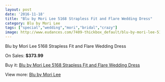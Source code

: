 ```yaml
---
layout: post
date: '2016-11-18'
title: "Blu by Mori Lee 5168 Strapless Fit and Flare Wedding Dress"
category: Blu by Mori Lee
tags: ["special","wedding","mori","bridal","crazy"]
image: http://www.eudances.com/7409-thickbox_default/blu-by-mori-lee-5168-strapless-fit-and-flare-wedding-dress.jpg
---
```

Blu by Mori Lee 5168 Strapless Fit and Flare Wedding Dress

On Sales: **$373.99**
<a href="https://www.eudances.com/en/blu-by-mori-lee/2650-blu-by-mori-lee-5168-strapless-fit-and-flare-wedding-dress.html"><amp-img layout="responsive" width="600" height="600" src="//www.eudances.com/7409-thickbox_default/blu-by-mori-lee-5168-strapless-fit-and-flare-wedding-dress.jpg" alt="Blu by Mori Lee 5168 Strapless Fit and Flare Wedding Dress 0" /></a>
<a href="https://www.eudances.com/en/blu-by-mori-lee/2650-blu-by-mori-lee-5168-strapless-fit-and-flare-wedding-dress.html"><amp-img layout="responsive" width="600" height="600" src="//www.eudances.com/7410-thickbox_default/blu-by-mori-lee-5168-strapless-fit-and-flare-wedding-dress.jpg" alt="Blu by Mori Lee 5168 Strapless Fit and Flare Wedding Dress 1" /></a>
<a href="https://www.eudances.com/en/blu-by-mori-lee/2650-blu-by-mori-lee-5168-strapless-fit-and-flare-wedding-dress.html"><amp-img layout="responsive" width="600" height="600" src="//www.eudances.com/7411-thickbox_default/blu-by-mori-lee-5168-strapless-fit-and-flare-wedding-dress.jpg" alt="Blu by Mori Lee 5168 Strapless Fit and Flare Wedding Dress 2" /></a>
<a href="https://www.eudances.com/en/blu-by-mori-lee/2650-blu-by-mori-lee-5168-strapless-fit-and-flare-wedding-dress.html"><amp-img layout="responsive" width="600" height="600" src="//www.eudances.com/7412-thickbox_default/blu-by-mori-lee-5168-strapless-fit-and-flare-wedding-dress.jpg" alt="Blu by Mori Lee 5168 Strapless Fit and Flare Wedding Dress 3" /></a>
<a href="https://www.eudances.com/en/blu-by-mori-lee/2650-blu-by-mori-lee-5168-strapless-fit-and-flare-wedding-dress.html"><amp-img layout="responsive" width="600" height="600" src="//www.eudances.com/7413-thickbox_default/blu-by-mori-lee-5168-strapless-fit-and-flare-wedding-dress.jpg" alt="Blu by Mori Lee 5168 Strapless Fit and Flare Wedding Dress 4" /></a>
<a href="https://www.eudances.com/en/blu-by-mori-lee/2650-blu-by-mori-lee-5168-strapless-fit-and-flare-wedding-dress.html"><amp-img layout="responsive" width="600" height="600" src="//www.eudances.com/7414-thickbox_default/blu-by-mori-lee-5168-strapless-fit-and-flare-wedding-dress.jpg" alt="Blu by Mori Lee 5168 Strapless Fit and Flare Wedding Dress 5" /></a>

Buy it: [Blu by Mori Lee 5168 Strapless Fit and Flare Wedding Dress](https://www.eudances.com/en/blu-by-mori-lee/2650-blu-by-mori-lee-5168-strapless-fit-and-flare-wedding-dress.html "Blu by Mori Lee 5168 Strapless Fit and Flare Wedding Dress")

View more: [Blu by Mori Lee](https://www.eudances.com/en/39-blu-by-mori-lee "Blu by Mori Lee")